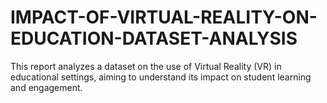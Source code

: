 # IMPACT-OF-VIRTUAL-REALITY-ON-EDUCATION-DATASET-ANALYSIS
This report analyzes a dataset on the use of  Virtual Reality (VR) in educational settings,  aiming to understand its impact on student  learning and engagement. 
